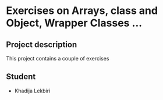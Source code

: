 # Exercises on Arrays, class and Object, Wrapper Classes ...

## Project description 

This project contains a couple of exercises 

## Student 

- Khadija Lekbiri
